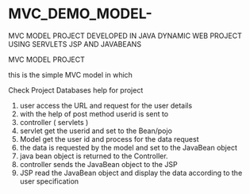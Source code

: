 # MVC_DEMO_MODEL-
MVC MODEL PROJECT DEVELOPED IN JAVA DYNAMIC WEB PROJECT USING SERVLETS JSP AND JAVABEANS

MVC MODEL PROJECT 

this is the simple MVC model in which 

Check Project 
Databases help for project 

 1. user access the URL and request for the user details 
 2. with the help of post method userid is sent to 
 3. controller ( servlets ) 
 4. servlet get the userid and set to the Bean/pojo
 5. Model get the user id and process for the data request
 6. the data is requested by the model and set to the 
 JavaBean object 
 7. java bean object is returned to the Controller.
 8. controller sends the JavaBean object to the JSP
 9. JSP read the JavaBean object and display the 
 data according to the user specification 

